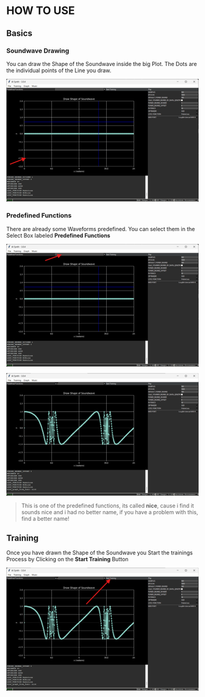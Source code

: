 # HOW TO USE

## Basics

### Soundwave Drawing

You can draw the Shape of the Soundwave inside the big Plot.
The Dots are the individual points of the Line you draw.

![plot_to_draw_in](./img/plot_to_draw_in.png)

### Predefined Functions

There are already some Waveforms predefined.
You can select them in the Select Box labeled **Predefined Functions**

![predefined_functions](./img/predefined_functions.png)

![example_function](./img/example_function.png)

> This is one of the predefined functions, its called **nice**, cause i find it sounds nice and i had no better name, if you have a
> problem with this, find a better name!

## Training

Once you have drawn the Shape of the Soundwave you Start the trainings Process by Clicking on the **Start Training** Button

![start_training_button](img/start_training_button.png)
